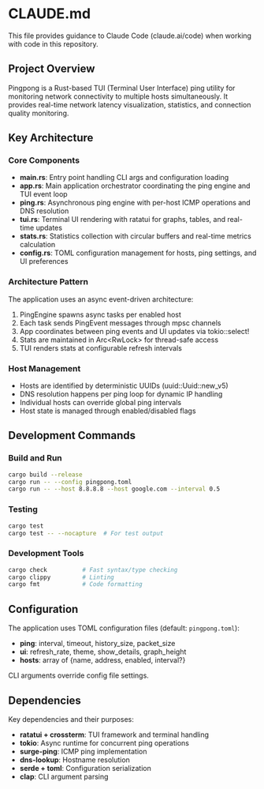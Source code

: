 # CLAUDE.md

This file provides guidance to Claude Code (claude.ai/code) when working with code in this repository.

## Project Overview

Pingpong is a Rust-based TUI (Terminal User Interface) ping utility for monitoring network connectivity to multiple hosts simultaneously. It provides real-time network latency visualization, statistics, and connection quality monitoring.

## Key Architecture

### Core Components
- **main.rs**: Entry point handling CLI args and configuration loading
- **app.rs**: Main application orchestrator coordinating the ping engine and TUI event loop
- **ping.rs**: Asynchronous ping engine with per-host ICMP operations and DNS resolution
- **tui.rs**: Terminal UI rendering with ratatui for graphs, tables, and real-time updates  
- **stats.rs**: Statistics collection with circular buffers and real-time metrics calculation
- **config.rs**: TOML configuration management for hosts, ping settings, and UI preferences

### Architecture Pattern
The application uses an async event-driven architecture:
1. PingEngine spawns async tasks per enabled host
2. Each task sends PingEvent messages through mpsc channels
3. App coordinates between ping events and UI updates via tokio::select!
4. Stats are maintained in Arc<RwLock<HashMap>> for thread-safe access
5. TUI renders stats at configurable refresh intervals

### Host Management
- Hosts are identified by deterministic UUIDs (uuid::Uuid::new_v5)
- DNS resolution happens per ping loop for dynamic IP handling
- Individual hosts can override global ping intervals
- Host state is managed through enabled/disabled flags

## Development Commands

### Build and Run
```bash
cargo build --release
cargo run -- --config pingpong.toml
cargo run -- --host 8.8.8.8 --host google.com --interval 0.5
```

### Testing
```bash
cargo test
cargo test -- --nocapture  # For test output
```

### Development Tools
```bash
cargo check          # Fast syntax/type checking
cargo clippy         # Linting
cargo fmt            # Code formatting
```

## Configuration

The application uses TOML configuration files (default: `pingpong.toml`):
- **ping**: interval, timeout, history_size, packet_size
- **ui**: refresh_rate, theme, show_details, graph_height  
- **hosts**: array of {name, address, enabled, interval?}

CLI arguments override config file settings.

## Dependencies

Key dependencies and their purposes:
- **ratatui + crossterm**: TUI framework and terminal handling
- **tokio**: Async runtime for concurrent ping operations
- **surge-ping**: ICMP ping implementation 
- **dns-lookup**: Hostname resolution
- **serde + toml**: Configuration serialization
- **clap**: CLI argument parsing